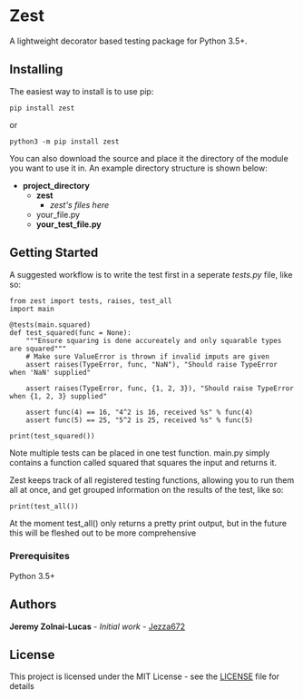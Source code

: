 # Zest

A lightweight decorator based testing package for Python 3.5+.

## Installing

The easiest way to install is to use pip:
```
pip install zest
```
or
```
python3 -m pip install zest
```

You can also download the source and place it the directory of the module you want to use it in. An example directory structure is shown below:
- **project_directory**
  - **zest**
    - *zest's files here*
  - your_file.py
  - **your_test_file.py**

## Getting Started

A suggested workflow is to write the test first in a seperate *tests.py* file, like so:

```
from zest import tests, raises, test_all
import main

@tests(main.squared)
def test_squared(func = None):
    """Ensure squaring is done accureately and only squarable types are squared"""
    # Make sure ValueError is thrown if invalid imputs are given
    assert raises(TypeError, func, "NaN"), "Should raise TypeError when 'NaN' supplied"
    
    assert raises(TypeError, func, {1, 2, 3}), "Should raise TypeError when {1, 2, 3} supplied"

    assert func(4) == 16, "4^2 is 16, received %s" % func(4)
    assert func(5) == 25, "5^2 is 25, received %s" % func(5)

print(test_squared())
```

Note multiple tests can be placed in one test function.
main.py simply contains a function called squared that squares the input and returns it.

Zest keeps track of all registered testing functions, allowing you to run them all at once, and get grouped information on the results of the test, like so:
```
print(test_all())
```
At the moment test_all() only returns a pretty print output, but in the future this will be fleshed out to be more comprehensive

### Prerequisites

Python 3.5+

## Authors

**Jeremy Zolnai-Lucas** - *Initial work* - [Jezza672](https://github.com/Jezza672)

## License

This project is licensed under the MIT License - see the [LICENSE](LICENSE) file for details
